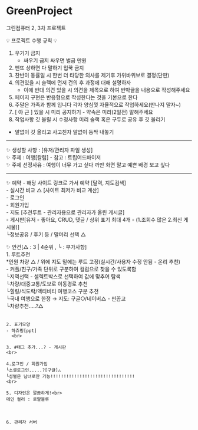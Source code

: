 # GreenProject
그린컴퓨터 2, 3차 프로젝트

💡 프로젝트 수행 규칙 💡
1. 우기기 금지
   - 싸우기 금지 싸우면 벌금 만원
2. 삔또 상하면 다 말하기 입꾹 금지
3. 찬반이 동률일 시 한번 더 타당한 의사를 제기후 가위바위보로 결정(단판)
4. 의견있을 시 슬랙에 먼저 건의 후 과정에 대해 설명하자
   - 이에 반대 의견 있을 시 의견을 제목으로 하여 반박글을 내용으로 작성해주세요
5. 페이지 구현은 반응형으로 작성한다는 것을 기본으로 한다
6. 주말은 가족과 함께 입니다 각자 양심껏 자율적으로 작업하세요(만나지 말자~)
7. [ 야 근 ] 있을 시 미리 공지하기 - 약속은 미리(2일전) 말해주세요
8. 작업사항 깃 올릴 시 수정사항 미리 슬랙 혹은 구두로 공유 후 깃 올리기
  - 말없이 깃 올리고 사고친자 말없이 등짝 내놓기

<hr>
✨ 생성할 사항 : [유저/관리자 파일 생성] <br>
✨ 주제 : 여행[칼럼] - 참고 : 트립어드바이저 <br>
✨ 주제 선정사유 : 여행이 너무 가고 싶다 까만 화면 말고 예쁜 배경 보고 싶다<br>
<hr>
✨ 예약
  - 해당 사이트 링크로 가서 예약 [달력, 지도검색]<br>
  - 실시간 비교 △ [사이트 최저가 비교 계산]<br>
  - 로그인<br>
  - 회원가입<br>
  - 지도 [추천루트 - 관리자용으로 관리자가 올린 게시글]<br>
  - 게시판[유저 - 좋아요, CRUD, 댓글 / 상위 표기 최대 4개 - (1.조회수 많은 2.최신 게시물)]<br>
    └정보공유 / 후기 등 / 말머리 선택 △<br>

✨ 안건[△ : 3 | 4순위 , └ : 부가사항]
   <br>
    1. 루트추천<br>
    *인원 차량 △ / 위에 지도 밑에는 루트 고정(실시간/사용자 수정 안됨 - 온리 추천)<br>
    - 커플/친구/가족 단위로 구분하여 컬럼으로 찾을 수 있도록함<br>
    └지역선택 - 셀렉트박스로 선택하여 값에 맞추어 탐색<br>
    └차량/대중교통/도보로 이동경로 추천<br>
    └힐링/식도락/액티비티 여행코스 구분 추천<br>
    └국내 여행으로 한정 → 지도: 구글○/네이버△ - 핀꼽고<br>
    └차량추천.....?△<br>
    <br>

    2. 표기모양
    - 하츄핑[ppt]
      <br>

    3. #태그 추가...? - 게시판
    <br>

    4.로그인 / 회원가입
    └소셜로그인.....?[구글]△
    └성별은 남녀로만 가능!!!!!!!!!!!!!!!!!!!!!!!!!!!!!!!!
    <br>

    5. 디자인은 깔끔하게!<br>
    메인 컬러 : 로얄블루
   <br>   

    6. 관리자 서버

